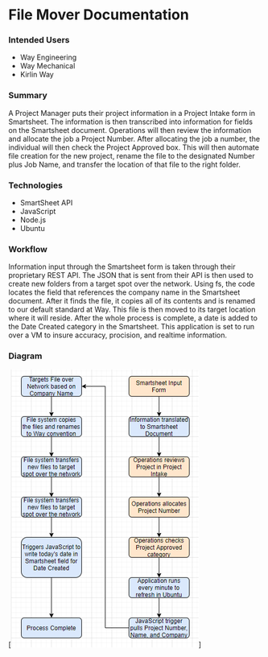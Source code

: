 # File Mover Documentation

### Intended Users

* Way Engineering
* Way Mechanical
* Kirlin Way

### Summary

A Project Manager puts their project information in a Project Intake form in Smartsheet. The information is then transcribed into information for fields on the Smartsheet document. Operations will then review the information and allocate the job a Project Number. After allocating the job a number, the individual will then check the Project Approved box. This will then automate file creation for the new project, rename the file to the designated Number plus Job Name, and transfer the location of that file to the right folder. 

### Technologies
* SmartSheet API
* JavaScript
* Node.js 
* Ubuntu 

### Workflow

Information input through the Smartsheet form is taken through their proprietary REST API. The JSON that is sent from their API is then used to create new folders from a target spot over the network. Using fs, the code locates the field that references the company name in the Smartsheet document. After it finds the file, it copies all of its contents and is renamed to our default standard at Way. This file is then moved to its target location where it will reside. After the whole process is complete, a date is added to the Date Created category in the Smartsheet. This application is set to run over a VM to insure accuracy, procision, and realtime information. 

### Diagram

[![PNG of Flowchart](/images/flowchart.png "Flowchart of Foldermover")]